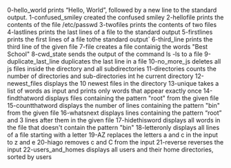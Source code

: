 0-hello_world  prints “Hello, World”, followed by a new line to the standard output.
1-confused_smiley created the confused smiley
2-hellofile prints the contents of the file /etc/passwd
3-twofiles prints the contents of two files
4-lastlines prints the last lines of a file to the standard output
5-firstlines prints the first lines of a file tothe standard output`
6-third_line prints the third line of the given file
7-file creates a file containig the words "Best School"
8-cwd_state sends the output of the command ls -ls to a file
9-duplicate_last_line duplicates the last line in a file
10-no_more_js deletes all js files inside the directory and all subdirectories
11-directories counts the number of directories and sub-directories int he current directory
12-newest_files displays the 10 newest files in the directory
13-unique takes a list of words as input and prints only words that appear exactly once
14-findthatword displays files containing the pattern "root" from the given file
15-countthatword displays the number of lines containing the pattern "bin" from the given file
16-whatsnext displays lines containing the pattern “root” and 3 lines after them in the given file
17-hidethisword displays all words in the file that doesn't contain the pattern "bin"
18-letteronly displays all lines of a file starting with a letter
19-AZ replaces the letters a and c in the input to z and e
20-hiago removes c and C from the input
21-reverse reverses the input
22-users_and_homes displays all users and their home directories, sorted by users
